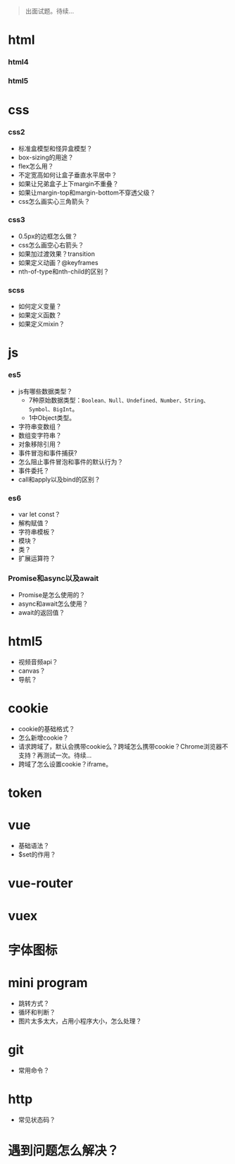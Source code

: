 > 出面试题。待续...

# html
### html4
### html5

# css
### css2
* 标准盒模型和怪异盒模型？
* box-sizing的用途？
* flex怎么用？
* 不定宽高如何让盒子垂直水平居中？
* 如果让兄弟盒子上下margin不重叠？
* 如果让margin-top和margin-bottom不穿透父级？
* css怎么画实心三角箭头？
### css3
* 0.5px的边框怎么做？
* css怎么画空心右箭头？
* 如果加过渡效果？transition
* 如果定义动画？@keyframes
* nth-of-type和nth-child的区别？
### scss
* 如何定义变量？
* 如果定义函数？
* 如果定义mixin？

# js
### es5
* js有哪些数据类型？
  - 7种原始数据类型：`Boolean、Null、Undefined、Number、String、Symbol、BigInt`。
  - 1中Object类型。
* 字符串变数组？
* 数组变字符串？
* 对象移除引用？
* 事件冒泡和事件捕获?
* 怎么阻止事件冒泡和事件的默认行为？
* 事件委托？
* call和apply以及bind的区别？
### es6
* var let const？
* 解构赋值？
* 字符串模板？
* 模块？
* 类？
* 扩展运算符？
### Promise和async以及await
* Promise是怎么使用的？
* async和await怎么使用？
* await的返回值？

# html5
* 视频音频api？
* canvas？
* 导航？

# cookie
* cookie的基础格式？
* 怎么新增cookie？
* 请求跨域了，默认会携带cookie么？跨域怎么携带cookie？Chrome浏览器不支持？再测试一次。待续...
* 跨域了怎么设置cookie？iframe。

# token

# vue
* 基础语法？
* $set的作用？
# vue-router
# vuex
# 字体图标

# mini program
* 跳转方式？
* 循环和判断？
* 图片太多太大，占用小程序大小，怎么处理？

# git
* 常用命令？

# http
* 常见状态码？

# 遇到问题怎么解决？
